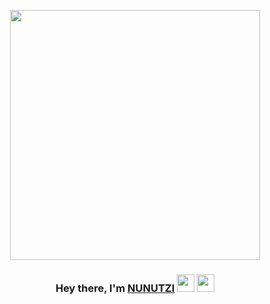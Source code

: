 <p align="center">
  <img width="400" height="auto" src="https://i.giphy.com/media/v1.Y2lkPTc5MGI3NjExb3hheTBhcWZpb2Nwc3IwZjhsaGpzZmp1YTNjcWZkdnNkMWk2bmxidyZlcD12MV9pbnRlcm5hbF9naWZfYnlfaWQmY3Q9Zw/bS6M7mYymMQIfuJlX0/giphy.gif"/>
</p>

<h3 align="center">Hey there, I'm <a href="https://freshidea.com/jonah/](https://nunutzi1.github.io/MyPortfolio-master/">NUNUTZI</a> <img src="https://media.giphy.com/media/hvRJCLFzcasrR4ia7z/giphy.gif" width="28"> <img src="https://emojis.slackmojis.com/emojis/images/1531849430/4246/blob-sunglasses.gif?1531849430" width="28"/></h3>
